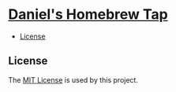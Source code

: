# [Daniel's Homebrew Tap](https://github.com/dbtedman/homebrew-tap)

- [License](#license)

## License

The [MIT License](./LICENSE.md) is used by this project.
